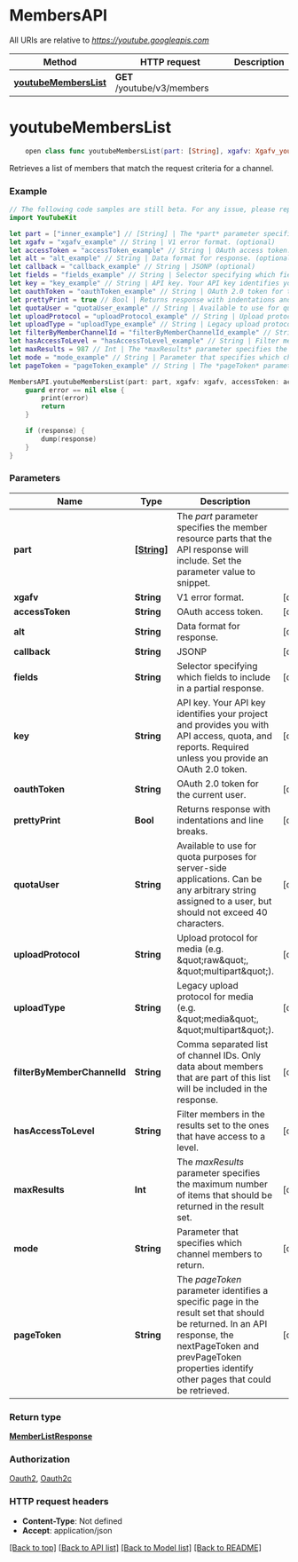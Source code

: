# MembersAPI

All URIs are relative to *https://youtube.googleapis.com*

Method | HTTP request | Description
------------- | ------------- | -------------
[**youtubeMembersList**](MembersAPI.md#youtubememberslist) | **GET** /youtube/v3/members | 


# **youtubeMembersList**
```swift
    open class func youtubeMembersList(part: [String], xgafv: Xgafv_youtubeMembersList? = nil, accessToken: String? = nil, alt: Alt_youtubeMembersList? = nil, callback: String? = nil, fields: String? = nil, key: String? = nil, oauthToken: String? = nil, prettyPrint: Bool? = nil, quotaUser: String? = nil, uploadProtocol: String? = nil, uploadType: String? = nil, filterByMemberChannelId: String? = nil, hasAccessToLevel: String? = nil, maxResults: Int? = nil, mode: Mode_youtubeMembersList? = nil, pageToken: String? = nil, completion: @escaping (_ data: MemberListResponse?, _ error: Error?) -> Void)
```



Retrieves a list of members that match the request criteria for a channel.

### Example 
```swift
// The following code samples are still beta. For any issue, please report via http://github.com/OpenAPITools/openapi-generator/issues/new
import YouTubeKit

let part = ["inner_example"] // [String] | The *part* parameter specifies the member resource parts that the API response will include. Set the parameter value to snippet.
let xgafv = "xgafv_example" // String | V1 error format. (optional)
let accessToken = "accessToken_example" // String | OAuth access token. (optional)
let alt = "alt_example" // String | Data format for response. (optional)
let callback = "callback_example" // String | JSONP (optional)
let fields = "fields_example" // String | Selector specifying which fields to include in a partial response. (optional)
let key = "key_example" // String | API key. Your API key identifies your project and provides you with API access, quota, and reports. Required unless you provide an OAuth 2.0 token. (optional)
let oauthToken = "oauthToken_example" // String | OAuth 2.0 token for the current user. (optional)
let prettyPrint = true // Bool | Returns response with indentations and line breaks. (optional)
let quotaUser = "quotaUser_example" // String | Available to use for quota purposes for server-side applications. Can be any arbitrary string assigned to a user, but should not exceed 40 characters. (optional)
let uploadProtocol = "uploadProtocol_example" // String | Upload protocol for media (e.g. \"raw\", \"multipart\"). (optional)
let uploadType = "uploadType_example" // String | Legacy upload protocol for media (e.g. \"media\", \"multipart\"). (optional)
let filterByMemberChannelId = "filterByMemberChannelId_example" // String | Comma separated list of channel IDs. Only data about members that are part of this list will be included in the response. (optional)
let hasAccessToLevel = "hasAccessToLevel_example" // String | Filter members in the results set to the ones that have access to a level. (optional)
let maxResults = 987 // Int | The *maxResults* parameter specifies the maximum number of items that should be returned in the result set. (optional)
let mode = "mode_example" // String | Parameter that specifies which channel members to return. (optional)
let pageToken = "pageToken_example" // String | The *pageToken* parameter identifies a specific page in the result set that should be returned. In an API response, the nextPageToken and prevPageToken properties identify other pages that could be retrieved. (optional)

MembersAPI.youtubeMembersList(part: part, xgafv: xgafv, accessToken: accessToken, alt: alt, callback: callback, fields: fields, key: key, oauthToken: oauthToken, prettyPrint: prettyPrint, quotaUser: quotaUser, uploadProtocol: uploadProtocol, uploadType: uploadType, filterByMemberChannelId: filterByMemberChannelId, hasAccessToLevel: hasAccessToLevel, maxResults: maxResults, mode: mode, pageToken: pageToken) { (response, error) in
    guard error == nil else {
        print(error)
        return
    }

    if (response) {
        dump(response)
    }
}
```

### Parameters

Name | Type | Description  | Notes
------------- | ------------- | ------------- | -------------
 **part** | [**[String]**](String.md) | The *part* parameter specifies the member resource parts that the API response will include. Set the parameter value to snippet. | 
 **xgafv** | **String** | V1 error format. | [optional] 
 **accessToken** | **String** | OAuth access token. | [optional] 
 **alt** | **String** | Data format for response. | [optional] 
 **callback** | **String** | JSONP | [optional] 
 **fields** | **String** | Selector specifying which fields to include in a partial response. | [optional] 
 **key** | **String** | API key. Your API key identifies your project and provides you with API access, quota, and reports. Required unless you provide an OAuth 2.0 token. | [optional] 
 **oauthToken** | **String** | OAuth 2.0 token for the current user. | [optional] 
 **prettyPrint** | **Bool** | Returns response with indentations and line breaks. | [optional] 
 **quotaUser** | **String** | Available to use for quota purposes for server-side applications. Can be any arbitrary string assigned to a user, but should not exceed 40 characters. | [optional] 
 **uploadProtocol** | **String** | Upload protocol for media (e.g. \&quot;raw\&quot;, \&quot;multipart\&quot;). | [optional] 
 **uploadType** | **String** | Legacy upload protocol for media (e.g. \&quot;media\&quot;, \&quot;multipart\&quot;). | [optional] 
 **filterByMemberChannelId** | **String** | Comma separated list of channel IDs. Only data about members that are part of this list will be included in the response. | [optional] 
 **hasAccessToLevel** | **String** | Filter members in the results set to the ones that have access to a level. | [optional] 
 **maxResults** | **Int** | The *maxResults* parameter specifies the maximum number of items that should be returned in the result set. | [optional] 
 **mode** | **String** | Parameter that specifies which channel members to return. | [optional] 
 **pageToken** | **String** | The *pageToken* parameter identifies a specific page in the result set that should be returned. In an API response, the nextPageToken and prevPageToken properties identify other pages that could be retrieved. | [optional] 

### Return type

[**MemberListResponse**](MemberListResponse.md)

### Authorization

[Oauth2](../README.md#Oauth2), [Oauth2c](../README.md#Oauth2c)

### HTTP request headers

 - **Content-Type**: Not defined
 - **Accept**: application/json

[[Back to top]](#) [[Back to API list]](../README.md#documentation-for-api-endpoints) [[Back to Model list]](../README.md#documentation-for-models) [[Back to README]](../README.md)

